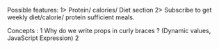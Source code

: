Possible features:
1> Protein/ calories/ Diet section
2> Subscribe to get weekly diet/calorie/ protein sufficient meals.

Concepts :
1 Why do we write props in curly braces ? (Dynamic values, JavaScript Expression)
2
